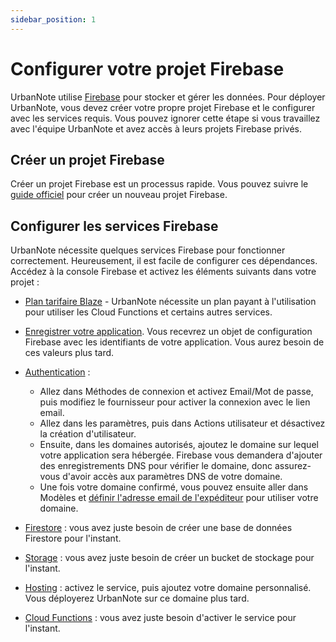 ```yaml
---
sidebar_position: 1
---
```


# Configurer votre projet Firebase

UrbanNote utilise [Firebase](https://firebase.google.com) pour stocker et gérer les données. Pour déployer UrbanNote, vous devez créer votre propre projet Firebase et le configurer avec les services requis. Vous pouvez ignorer cette étape si vous travaillez avec l'équipe UrbanNote et avez accès à leurs projets Firebase privés.

## Créer un projet Firebase

Créer un projet Firebase est un processus rapide. Vous pouvez suivre le [guide officiel](https://firebase.google.com/docs/web/setup?hl=fr#create-firebase-project-and-app) pour créer un nouveau projet Firebase.

## Configurer les services Firebase

UrbanNote nécessite quelques services Firebase pour fonctionner correctement. Heureusement, il est facile de configurer ces dépendances. Accédez à la console Firebase et activez les éléments suivants dans votre projet :

- [Plan tarifaire Blaze](https://firebase.google.com/pricing?hl=fr) - UrbanNote nécessite un plan payant à l'utilisation pour utiliser les Cloud Functions et certains autres services.

- [Enregistrer votre application](https://firebase.google.com/docs/web/setup?hl=fr#create-firebase-project-and-app). Vous recevrez un objet de configuration Firebase avec les identifiants de votre application. Vous aurez besoin de ces valeurs plus tard.

- [Authentication](https://firebase.google.com/docs/auth?hl=fr) :

  - Allez dans Méthodes de connexion et activez Email/Mot de passe, puis modifiez le fournisseur pour activer la connexion avec le lien email.
  - Allez dans les paramètres, puis dans Actions utilisateur et désactivez la création d'utilisateur.
  - Ensuite, dans les domaines autorisés, ajoutez le domaine sur lequel votre application sera hébergée. Firebase vous demandera d'ajouter des enregistrements DNS pour vérifier le domaine, donc assurez-vous d'avoir accès aux paramètres DNS de votre domaine.
  - Une fois votre domaine confirmé, vous pouvez ensuite aller dans Modèles et [définir l'adresse email de l'expéditeur](https://firebase.google.com/docs/auth/email-custom-domain?hl=fr) pour utiliser votre domaine.

- [Firestore](https://firebase.google.com/docs/firestore?hl=fr) : vous avez juste besoin de créer une base de données Firestore pour l'instant.

- [Storage](https://firebase.google.com/docs/storage?hl=fr) : vous avez juste besoin de créer un bucket de stockage pour l'instant.

- [Hosting](https://firebase.google.com/docs/hosting?hl=fr) : activez le service, puis ajoutez votre domaine personnalisé. Vous déployerez UrbanNote sur ce domaine plus tard.

- [Cloud Functions](https://firebase.google.com/docs/functions?hl=fr) : vous avez juste besoin d'activer le service pour l'instant.

